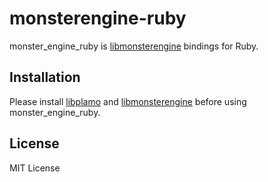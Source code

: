 # monsterengine-ruby
monster_engine_ruby is [libmonsterengine](https://github.com/monsterengine/libmonsterengine) bindings for Ruby.
## Installation
Please install [libplamo](https://github.com/plamo/libplamo) and [libmonsterengine](https://github.com/monsterengine/libmonsterengine) before using monster_engine_ruby.
## License
MIT License
